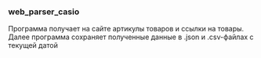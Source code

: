 ### web_parser_casio

Программа получает на сайте артикулы товаров и ссылки на товары.  
Далее программа сохраняет полученные данные в .json и .csv-файлах с текущей датой
